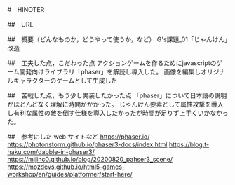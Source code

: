 <!-- readme.md -->

#　HINOTER

##　URL

##　概要（どんなものか，どうやって使うか，など）
G's課題_01「じゃんけん」改造

##　工夫した点，こだわった点
アクションゲームを作るためにjavascriptのゲーム開発向けライブラリ「phaser」を解読し導入した。
画像を編集しオリジナルキャラクターのゲームとして生成した

##　苦戦した点，もう少し実装したかった点
「phaser」について日本語の説明がほとんどなく理解に時間がかかった。
じゃんけん要素として属性攻撃を導入し有利な属性の敵を倒す仕様を導入したかったが時間が足りず上手くいかなかった。

##　参考にした web サイトなど
https://phaser.io/
https://photonstorm.github.io/phaser3-docs/index.html
https://blog.t-haku.com/dabble-in-phaser3/
https://mijinc0.github.io/blog/20200820_pahser3_scene/
https://mozdevs.github.io/html5-games-workshop/en/guides/platformer/start-here/